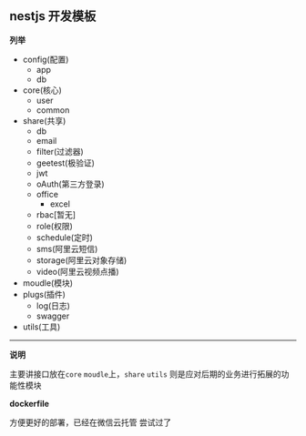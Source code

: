 ## nestjs 开发模板

**列举**

- config(配置)
  - app
  - db
- core(核心)
  - user
  - common
- share(共享)
  - db
  - email
  - filter(过滤器)
  - geetest(极验证)
  - jwt
  - oAuth(第三方登录)
  - office
    - excel
  - rbac[暂无]
  - role(权限)
  - schedule(定时)
  - sms(阿里云短信)
  - storage(阿里云对象存储)
  - video(阿里云视频点播)
- moudle(模块)
- plugs(插件)
  - log(日志)
  - swagger
- utils(工具)


---
**说明**

主要讲接口放在`core` `moudle`上，`share` `utils` 则是应对后期的业务进行拓展的功能性模块


**dockerfile**

方便更好的部署，已经在微信云托管 尝试过了